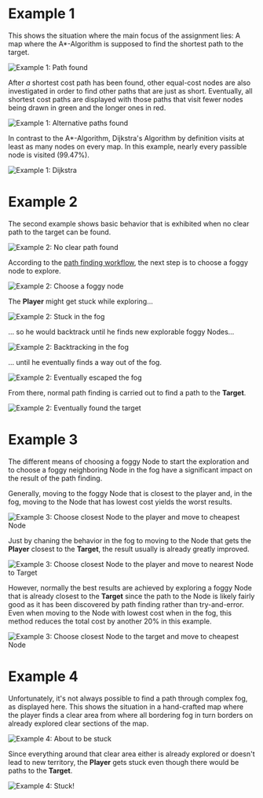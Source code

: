 # Example 1
This shows the situation where the main focus of the assignment lies: A map where the A\*-Algorithm is supposed to find the shortest path to the target.

![Example 1: Path found](https://github.com/mystyfly/304cr-assignment-1/blob/master/examples/e1-path-found.png "Example 1: Path found")

After _a_ shortest cost path has been found, other equal-cost nodes are also investigated in order to find other paths that are just as short. Eventually, all shortest cost paths are displayed with those paths that visit fewer nodes being drawn in green and the longer ones in red.

![Example 1: Alternative paths found](https://github.com/mystyfly/304cr-assignment-1/blob/master/examples/e1-alternatives.png "Example 1: Alternative paths found")

In contrast to the A\*-Algorithm, Dijkstra's Algorithm by definition visits at least as many nodes on every map. In this example, nearly every passible node is visited (99.47%).

![Example 1: Dijkstra](https://github.com/mystyfly/304cr-assignment-1/blob/master/examples/e1-dijkstra.png "Example 1: Dijkstra")


# Example 2
The second example shows basic behavior that is exhibited when no clear path to the target can be found.

![Example 2: No clear path found](https://github.com/mystyfly/304cr-assignment-1/blob/master/examples/e2-no-path.png "Example 2: No clear path found")

According to the [path finding workflow](https://github.com/mystyfly/304cr-assignment-1/blob/master/pathfinding.png), the next step is to choose a foggy node to explore.

![Example 2: Choose a foggy node](https://github.com/mystyfly/304cr-assignment-1/blob/master/examples/e2-foggy-node.png "Example 2: Choose a foggy node")

The __Player__ might get stuck while exploring...

![Example 2: Stuck in the fog](https://github.com/mystyfly/304cr-assignment-1/blob/master/examples/e2-fog-stuck.png "Example 2: Stuck in the fog")

... so he would backtrack until he finds new explorable foggy Nodes...

![Example 2: Backtracking in the fog](https://github.com/mystyfly/304cr-assignment-1/blob/master/examples/e2-backtracked.png "Example 2: Backtracking in the fog")

... until he eventually finds a way out of the fog.

![Example 2: Eventually escaped the fog](https://github.com/mystyfly/304cr-assignment-1/blob/master/examples/e2-escaped-fog.png "Example 2: Eventually escaped the fog")

From there, normal path finding is carried out to find a path to the __Target__.

![Example 2: Eventually found the target](https://github.com/mystyfly/304cr-assignment-1/blob/master/examples/e2-found-target.png "Example 2: Eventually found the target")


# Example 3
The different means of choosing a foggy Node to start the exploration and to choose a foggy neighboring Node in the fog have a significant impact on the result of the path finding.

Generally, moving to the foggy Node that is closest to the player and, in the fog, moving to the Node that has lowest cost yields the worst results.

![Example 3: Choose closest Node to the player and move to cheapest Node](https://github.com/mystyfly/304cr-assignment-1/blob/master/examples/e3-mincost-closesttoplayer.png "Example 3: Choose closest Node to the player and move to cheapest Node")

Just by chaning the behavior in the fog to moving to the Node that gets the __Player__ closest to the __Target__, the result usually is already greatly improved.

![Example 3: Choose closest Node to the player and move to nearest Node to Target](https://github.com/mystyfly/304cr-assignment-1/blob/master/examples/e3-mindist-closesttoplayer.png "Example 3: Choose closest Node to the player and move to nearest Node to Target")

However, normally the best results are achieved by exploring a foggy Node that is already closest to the __Target__ since the path to the Node is likely fairly good as it has been discovered by path finding rather than try-and-error. Even when moving
to the Node with lowest cost when in the fog, this method reduces the total cost by another 20% in this example.

![Example 3: Choose closest Node to the target and move to cheapest Node](https://github.com/mystyfly/304cr-assignment-1/blob/master/examples/e3-mincost-closesttotarget.png "Example 3: Choose closest Node to the target and move to cheapest Node")


# Example 4
Unfortunately, it's not always possible to find a path through complex fog, as displayed here. This shows the situation in a hand-crafted map where the player finds a clear area from where all bordering fog in turn borders on already explored clear
sections of the map.

![Example 4: About to be stuck](https://github.com/mystyfly/304cr-assignment-1/blob/master/examples/e4-about-to-be-stuck.png "Example 4: About to be stuck")

Since everything around that clear area either is already explored or doesn't lead to new territory, the __Player__ gets stuck even though there would be paths to the __Target__.

![Example 4: Stuck!](https://github.com/mystyfly/304cr-assignment-1/blob/master/examples/e4-stuck.png "Example 4: Stuck!")

